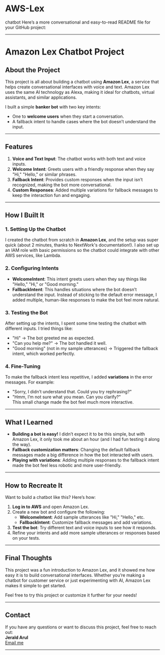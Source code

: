 # AWS-Lex
chatbot
Here’s a more conversational and easy-to-read README file for your GitHub project:

---

# Amazon Lex Chatbot Project

## About the Project

This project is all about building a chatbot using **Amazon Lex**, a service that helps create conversational interfaces with voice and text. Amazon Lex uses the same AI technology as Alexa, making it ideal for chatbots, virtual assistants, and similar applications.  

I built a simple **banker bot** with two key intents:  
- One to **welcome users** when they start a conversation.  
- A fallback intent to handle cases where the bot doesn’t understand the input.

---

## Features

1. **Voice and Text Input**: The chatbot works with both text and voice inputs.  
2. **Welcome Intent**: Greets users with a friendly response when they say "Hi," "Hello," or similar phrases.  
3. **Fallback Intent**: Provides custom responses when the input isn’t recognized, making the bot more conversational.  
4. **Custom Responses**: Added multiple variations for fallback messages to keep the interaction fun and engaging.  

---

## How I Built It

### 1. Setting Up the Chatbot  
I created the chatbot from scratch in **Amazon Lex**, and the setup was super quick (about 2 minutes, thanks to NextWork's documentation!). I also set up an IAM role with basic permissions so the chatbot could integrate with other AWS services, like Lambda.

### 2. Configuring Intents  
- **WelcomeIntent**: This intent greets users when they say things like "Hello," "Hi," or "Good morning."  
- **FallbackIntent**: This handles situations where the bot doesn’t understand the input. Instead of sticking to the default error message, I added multiple, human-like responses to make the bot feel more natural.  

### 3. Testing the Bot  
After setting up the intents, I spent some time testing the chatbot with different inputs. I tried things like:  
- "Hi" → The bot greeted me as expected.  
- "Can you help me?" → The bot handled it well.  
- "Good morning" (not in my sample utterances) → Triggered the fallback intent, which worked perfectly.  

### 4. Fine-Tuning  
To make the fallback intent less repetitive, I added **variations** in the error messages. For example:  
- "Sorry, I didn’t understand that. Could you try rephrasing?"  
- "Hmm, I’m not sure what you mean. Can you clarify?"  
This small change made the bot feel much more interactive.

---

## What I Learned

- **Building a bot is easy!** I didn’t expect it to be this simple, but with Amazon Lex, it only took me about an hour (and I had fun testing it along the way).  
- **Fallback customization matters**: Changing the default fallback messages made a big difference in how the bot interacted with users.  
- **Playing with variations**: Adding multiple responses to the fallback intent made the bot feel less robotic and more user-friendly.

---

## How to Recreate It

Want to build a chatbot like this? Here’s how:  

1. **Log in to AWS** and open Amazon Lex.  
2. Create a new bot and configure the following:  
   - **WelcomeIntent**: Add sample utterances like "Hi," "Hello," etc.  
   - **FallbackIntent**: Customize fallback messages and add variations.  
3. **Test the bot**: Try different text and voice inputs to see how it responds.  
4. Refine your intents and add more sample utterances or responses based on your tests.  

---

## Final Thoughts

This project was a fun introduction to Amazon Lex, and it showed me how easy it is to build conversational interfaces. Whether you’re making a chatbot for customer service or just experimenting with AI, Amazon Lex makes it simple to get started.  

Feel free to try this project or customize it further for your needs!

---

## Contact

If you have any questions or want to discuss this project, feel free to reach out:  
**Jerald Arul**  
[Email me](mailto:jeraldarul1862004@gmail.com)  

---
